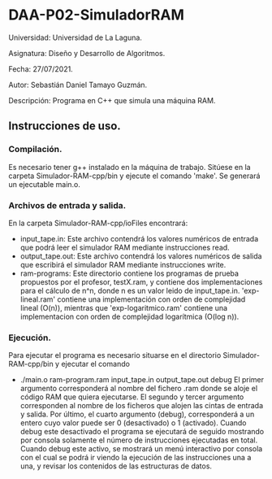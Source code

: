 # DAA-P02-SimuladorRAM

Universidad: Universidad de La Laguna.

Asignatura: Diseño y Desarrollo de Algoritmos.

Fecha: 27/07/2021.

Autor: Sebastián Daniel Tamayo Guzmán.

Descripción: Programa en C++ que simula una máquina RAM.

## Instrucciones de uso.

### Compilación.
Es necesario tener g++ instalado en la máquina de trabajo. Sitúese en la carpeta Simulador-RAM-cpp/bin y ejecute el comando 'make'. Se generará un ejecutable main.o.

### Archivos de entrada y salida.
En la carpeta Simulador-RAM-cpp/ioFiles encontrará: 
* input_tape.in: Este archivo contendrá los valores numéricos de entrada que podrá leer el simulador RAM mediante instrucciones read.
* output_tape.out: Este archivo contendrá los valores numéricos de salida que escribirá el simulador RAM mediante instrucciones write.
* ram-programs: Este directorio contiene los programas de prueba propuestos por el profesor, testX.ram, y contiene dos implementaciones para el cálculo de n^n, donde n es un valor leido de input_tape.in. 'exp-lineal.ram' contiene una implementación con orden de complejidad lineal (O(n)), mientras que 'exp-logaritmico.ram' contiene una implementacion con orden de complejidad logarítmica (O(log n)).

### Ejecución.
Para ejecutar el programa es necesario situarse en el directorio Simulador-RAM-cpp/bin y ejecutar el comando 
* ./main.o ram-program.ram input_tape.in output_tape.out debug
El primer argumento corresponderá al nombre del fichero .ram donde se aloje el código RAM que quiera ejecutarse. El segundo y tercer argumento corresponden al nombre de los ficheros que alojen las cintas de entrada y salida. Por último, el cuarto argumento (debug), corresponderá a un entero cuyo valor puede ser 0 (desactivado) o 1 (activado). Cuando debug este desactivado el programa se ejecutará de seguido mostrando por consola solamente el número de instrucciones ejecutadas en total. Cuando debug este activo, se mostrará un menú interactivo por consola con el cual se podrá ir viendo la ejecución de las instrucciones una a una, y revisar los contenidos de las estructuras de datos.

